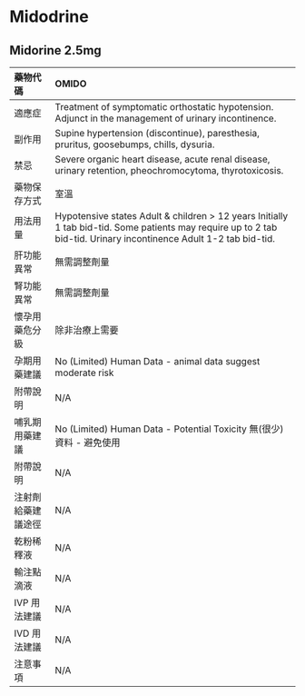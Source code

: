 # Midodrine

## Midorine 2.5mg

| 藥物代碼           | OMIDO                                                                                                                                                              |
|:-------------------|:-------------------------------------------------------------------------------------------------------------------------------------------------------------------|
| 適應症             | Treatment of symptomatic orthostatic hypotension. Adjunct in the management of urinary incontinence.                                                               |
| 副作用             | Supine hypertension (discontinue), paresthesia, pruritus, goosebumps, chills, dysuria.                                                                             |
| 禁忌               | Severe organic heart disease, acute renal disease, urinary retention, pheochromocytoma, thyrotoxicosis.                                                            |
| 藥物保存方式       | 室溫                                                                                                                                                               |
| 用法用量           | Hypotensive states Adult & children > 12 years Initially 1 tab bid-tid. Some patients may require up to 2 tab bid-tid. Urinary incontinence Adult 1-2 tab bid-tid. |
| 肝功能異常         | 無需調整劑量                                                                                                                                                       |
| 腎功能異常         | 無需調整劑量                                                                                                                                                       |
| 懷孕用藥危分級     | 除非治療上需要                                                                                                                                                     |
| 孕期用藥建議       | No (Limited) Human Data - animal data suggest moderate risk                                                                                                        |
| 附帶說明           | N/A                                                                                                                                                                |
| 哺乳期用藥建議     | No (Limited) Human Data - Potential Toxicity 無(很少)資料 - 避免使用                                                                                               |
| 附帶說明           | N/A                                                                                                                                                                |
| 注射劑給藥建議途徑 | N/A                                                                                                                                                                |
| 乾粉稀釋液         | N/A                                                                                                                                                                |
| 輸注點滴液         | N/A                                                                                                                                                                |
| IVP 用法建議       | N/A                                                                                                                                                                |
| IVD 用法建議       | N/A                                                                                                                                                                |
| 注意事項           | N/A                                                                                                                                                                |

